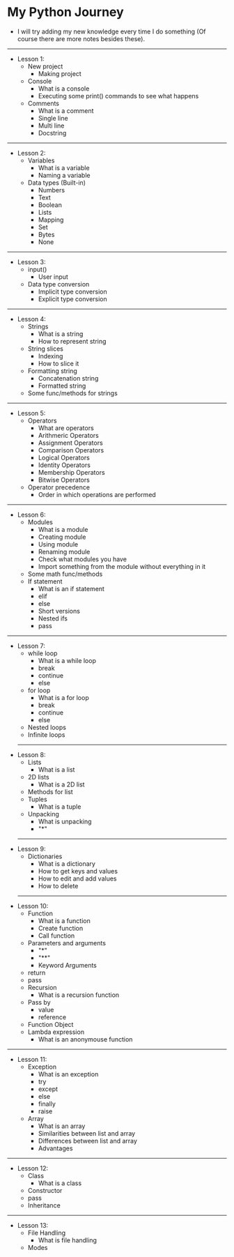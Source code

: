 # My Python Journey

- I will try adding my new knowledge every time I do something (Of course there are more notes besides these).
--------------------------
- Lesson 1:
  - New project
    - Making project
  - Console
    - What is a console  
    - Executing some print() commands to see what happens
  - Comments
    - What is a comment
    - Single line
    - Multi line
    - Docstring
--------------------------
- Lesson 2:
  - Variables
    - What is a variable
    - Naming a variable
  - Data types (Built-in)
    - Numbers
    - Text
    - Boolean
    - Lists
    - Mapping
    - Set
    - Bytes
    - None
--------------------------
- Lesson 3:
  - input()
    - User input
  - Data type conversion
    - Implicit type conversion
    - Explicit type conversion
--------------------------
- Lesson 4:
  - Strings
    - What is a string
    - How to represent string
  - String slices
    - Indexing
    - How to slice it
  - Formatting  string
    - Concatenation string
    - Formatted string
  - Some func/methods for strings
--------------------------
- Lesson 5:
  - Operators
    - What are operators
    - Arithmeric Operators
    - Assignment Operators
    - Comparison Operators
    - Logical Operators
    - Identity Operators
    - Membership Operators
    - Bitwise Operators
  - Operator precedence
    - Order in which operations are performed
--------------------------
- Lesson 6:
  - Modules
    - What is a module
    - Creating module
    - Using module
    - Renaming module
    - Check what modules you have
    - Import something from the module without everything in it
  - Some math func/methods
  - If statement
    - What is an if statement
    - elif
    - else
    - Short versions
    - Nested ifs
    - pass
--------------------------
- Lesson 7:
  - while loop
    - What is a while loop
    - break
    - continue
    - else
  - for loop
    - What is a for loop
    - break
    - continue
    - else
  - Nested loops
  - Infinite loops
  --------------------------
- Lesson 8:
  - Lists
    - What is a list
  - 2D lists
    - What is a 2D list
  - Methods for list
  - Tuples
    - What is a tuple
  - Unpacking
    - What is unpacking
    - "*"
  --------------------------
- Lesson 9:
  - Dictionaries
    - What is a dictionary
    - How to get keys and values
    - How to edit and add values
    - How to delete
  --------------------------
- Lesson 10:
  - Function
    - What is a function
    - Create function
    - Call function
  - Parameters and arguments
    - "*"  
    - "**"
    - Keyword Arguments
  - return
  - pass
  - Recursion
    - What is a recursion function
  - Pass by
    - value
    - reference
  - Function Object
  - Lambda expression
    - What is an anonymouse function
 --------------------------
- Lesson 11:
  - Exception
    - What is an exception
    - try 
    - except 
    - else 
    - finally 
    - raise 
  - Array
    - What is an array
    - Similarities between list and array
    - Differences between list and array
    - Advantages
 --------------------------
- Lesson 12:
  - Class
    - What is a class
  - Constructor
  - pass
  - Inheritance
 --------------------------
- Lesson 13:
  - File Handling 
    - What is file handling
  - Modes
